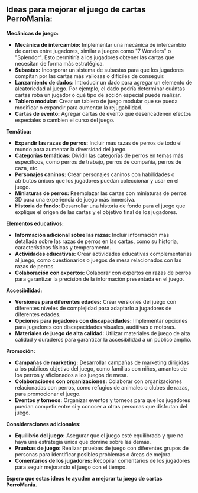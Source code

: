 ## Ideas para mejorar el juego de cartas PerroMania:

**Mecánicas de juego:**

- **Mecánica de intercambio:** Implementar una mecánica de intercambio de cartas entre jugadores, similar a juegos como "7 Wonders" o "Splendor". Esto permitiría a los jugadores obtener las cartas que necesitan de forma más estratégica.
- **Subastas:** Incorporar un sistema de subastas para que los jugadores compitan por las cartas más valiosas o difíciles de conseguir.
- **Lanzamiento de dados:** Introducir un dado para agregar un elemento de aleatoriedad al juego. Por ejemplo, el dado podría determinar cuántas cartas roba un jugador o qué tipo de acción especial puede realizar.
- **Tablero modular:** Crear un tablero de juego modular que se pueda modificar o expandir para aumentar la rejugabilidad.
- **Cartas de evento:** Agregar cartas de evento que desencadenen efectos especiales o cambien el curso del juego.

**Temática:**

- **Expandir las razas de perros:** Incluir más razas de perros de todo el mundo para aumentar la diversidad del juego.
- **Categorías temáticas:** Dividir las categorías de perros en temas más específicos, como perros de trabajo, perros de compañía, perros de caza, etc.
- **Personajes caninos:** Crear personajes caninos con habilidades o atributos únicos que los jugadores puedan coleccionar y usar en el juego.
- **Miniaturas de perros:** Reemplazar las cartas con miniaturas de perros 3D para una experiencia de juego más inmersiva.
- **Historia de fondo:** Desarrollar una historia de fondo para el juego que explique el origen de las cartas y el objetivo final de los jugadores.

**Elementos educativos:**

- **Información adicional sobre las razas:** Incluir información más detallada sobre las razas de perros en las cartas, como su historia, características físicas y temperamento.
- **Actividades educativas:** Crear actividades educativas complementarias al juego, como cuestionarios o juegos de mesa relacionados con las razas de perros.
- **Colaboración con expertos:** Colaborar con expertos en razas de perros para garantizar la precisión de la información presentada en el juego.

**Accesibilidad:**

- **Versiones para diferentes edades:** Crear versiones del juego con diferentes niveles de complejidad para adaptarlo a jugadores de diferentes edades.
- **Opciones para jugadores con discapacidades:** Implementar opciones para jugadores con discapacidades visuales, auditivas o motoras.
- **Materiales de juego de alta calidad:** Utilizar materiales de juego de alta calidad y duraderos para garantizar la accesibilidad a un público amplio.

**Promoción:**

- **Campañas de marketing:** Desarrollar campañas de marketing dirigidas a los públicos objetivo del juego, como familias con niños, amantes de los perros y aficionados a los juegos de mesa.
- **Colaboraciones con organizaciones:** Colaborar con organizaciones relacionadas con perros, como refugios de animales o clubes de razas, para promocionar el juego.
- **Eventos y torneos:** Organizar eventos y torneos para que los jugadores puedan competir entre sí y conocer a otras personas que disfrutan del juego.

**Consideraciones adicionales:**

- **Equilibrio del juego:** Asegurar que el juego esté equilibrado y que no haya una estrategia única que domine sobre las demás.
- **Pruebas de juego:** Realizar pruebas de juego con diferentes grupos de personas para identificar posibles problemas o áreas de mejora.
- **Comentarios de los jugadores:** Recopilar comentarios de los jugadores para seguir mejorando el juego con el tiempo.

**Espero que estas ideas te ayuden a mejorar tu juego de cartas PerroMania.**
